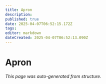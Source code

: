 ```yaml
---
title: Apron
description: 
published: true
date: 2025-04-07T06:52:15.172Z
tags: 
editor: markdown
dateCreated: 2025-04-07T06:52:13.090Z
---
```


# Apron

*This page was auto-generated from structure.*